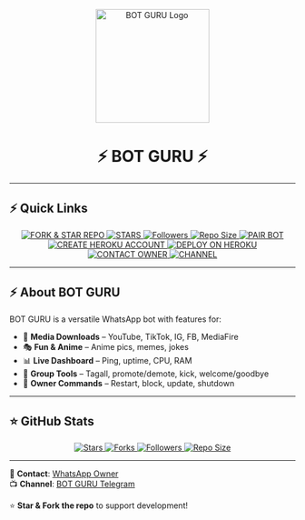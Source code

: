 <p align="center">
  <!-- BOT GURU Logo -->
  <img src="https://files.catbox.moe/n0hlw1.jpg" alt="BOT GURU Logo" width="200"/>
  <h1 align="center">⚡ BOT GURU ⚡</h1>
</p>

---

## ⚡ Quick Links

<p align="center">
  <!-- Repo Fork & Star -->
  <a href="https://github.com/ADDICT-HUB/Botguru/fork">
    <img title="FORK & STAR REPO" src="https://img.shields.io/github/forks/ADDICT-HUB/Botguru?style=for-the-badge&logo=github&color=yellow" />
  </a>
  <a href="https://github.com/ADDICT-HUB/Botguru/stargazers">
    <img title="STARS" src="https://img.shields.io/github/stars/ADDICT-HUB/Botguru?style=for-the-badge&logo=github&color=blue" />
  </a>
  
  <!-- Followers -->
  <a href="https://github.com/ADDICT-HUB">
    <img title="Followers" src="https://img.shields.io/github/followers/ADDICT-HUB?style=for-the-badge&logo=github&color=green" />
  </a>
  
  <!-- Repo Size -->
  <a href="https://github.com/ADDICT-HUB/Botguru">
    <img title="Repo Size" src="https://img.shields.io/github/repo-size/ADDICT-HUB/Botguru?style=for-the-badge&color=pink" />
  </a>
  
  <!-- Pairing -->
  <a href="https://session-v35f.onrender.com/pair">
    <img title="PAIR BOT" src="https://img.shields.io/badge/PAIR-BOT-blue?style=for-the-badge&logo=whatsapp" />
  </a>
  
  <!-- Create Heroku Account -->
  <a href="https://signup.heroku.com/">
    <img title="CREATE HEROKU ACCOUNT" src="https://img.shields.io/badge/CREATE-HEROKU-purple?style=for-the-badge&logo=heroku" />
  </a>
  
  <!-- Heroku Deploy -->
  <a href="https://dashboard.heroku.com/new?template=https%3A%2F%2Fgithub.com%2FADDICT-HUB%2FBotguru">
    <img title="DEPLOY ON HEROKU" src="https://img.shields.io/badge/DEPLOY-HEROKU-purple?style=for-the-badge&logo=heroku" />
  </a>
  
  <!-- WhatsApp Contact -->
  <a href="https://wa.me/254116284050">
    <img title="CONTACT OWNER" src="https://img.shields.io/badge/CONTACT-OWNER-success?style=for-the-badge&logo=whatsapp" />
  </a>
  
  <!-- Channel -->
  <a href="https://t.me/BOTGURU_CHANNEL">
    <img title="CHANNEL" src="https://img.shields.io/badge/CHANNEL-Telegram-blue?style=for-the-badge&logo=telegram" />
  </a>
</p>

---

## ⚡ About BOT GURU

BOT GURU is a versatile WhatsApp bot with features for:  

- 🎵 **Media Downloads** – YouTube, TikTok, IG, FB, MediaFire  
- 🎭 **Fun & Anime** – Anime pics, memes, jokes  
- 📊 **Live Dashboard** – Ping, uptime, CPU, RAM  
- 👥 **Group Tools** – Tagall, promote/demote, kick, welcome/goodbye  
- 👑 **Owner Commands** – Restart, block, update, shutdown  

---

## ⭐ GitHub Stats

<p align="center">
  <a href="https://github.com/ADDICT-HUB/Botguru/stargazers">
    <img src="https://img.shields.io/github/stars/ADDICT-HUB/Botguru?style=for-the-badge&logo=github&color=blue" alt="Stars"/>
  </a>
  <a href="https://github.com/ADDICT-HUB/Botguru/fork">
    <img src="https://img.shields.io/github/forks/ADDICT-HUB/Botguru?style=for-the-badge&logo=github&color=yellow" alt="Forks"/>
  </a>
  <a href="https://github.com/ADDICT-HUB">
    <img src="https://img.shields.io/github/followers/ADDICT-HUB?style=for-the-badge&logo=github&color=green" alt="Followers"/>
  </a>
  <a href="https://github.com/ADDICT-HUB/Botguru">
    <img src="https://img.shields.io/github/repo-size/ADDICT-HUB/Botguru?style=for-the-badge&color=pink" alt="Repo Size"/>
  </a>
</p>

---

💬 **Contact**: [WhatsApp Owner](https://wa.me/254116284050)  
📺 **Channel**: [BOT GURU Telegram](https://t.me/BOTGURU_CHANNEL)  

⭐ **Star & Fork the repo** to support development!
